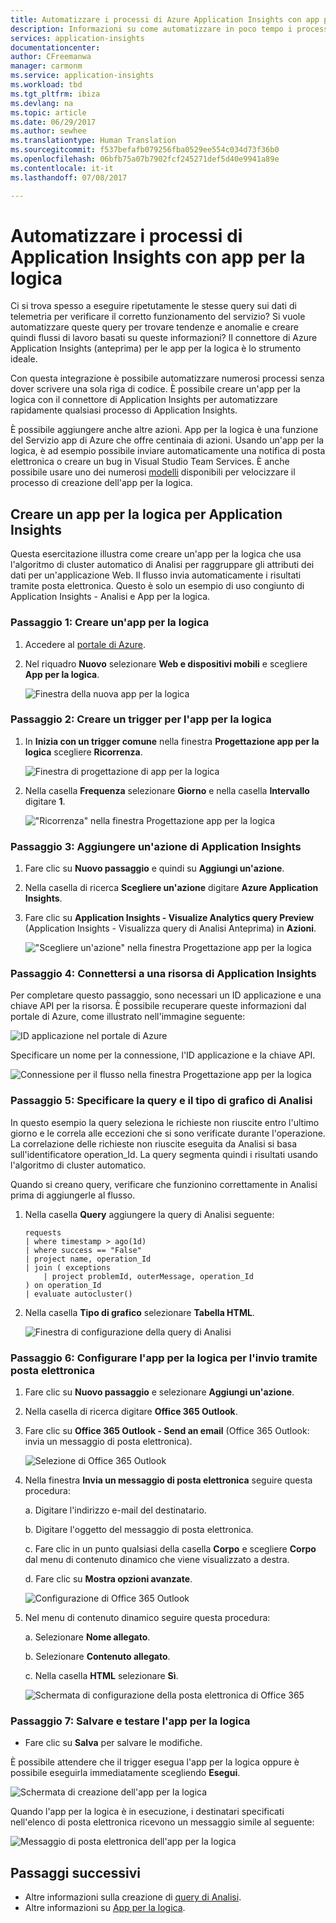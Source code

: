 ```yaml
---
title: Automatizzare i processi di Azure Application Insights con app per la logica.
description: Informazioni su come automatizzare in poco tempo i processi ripetibili aggiungendo il connettore di Application Insights all'app per la logica.
services: application-insights
documentationcenter: 
author: CFreemanwa
manager: carmonm
ms.service: application-insights
ms.workload: tbd
ms.tgt_pltfrm: ibiza
ms.devlang: na
ms.topic: article
ms.date: 06/29/2017
ms.author: sewhee
ms.translationtype: Human Translation
ms.sourcegitcommit: f537befafb079256fba0529ee554c034d73f36b0
ms.openlocfilehash: 06bfb75a07b7902fcf245271def5d40e9941a89e
ms.contentlocale: it-it
ms.lasthandoff: 07/08/2017

---
```


# <a name="automate-application-insights-processes-by-using-logic-apps"></a>Automatizzare i processi di Application Insights con app per la logica

Ci si trova spesso a eseguire ripetutamente le stesse query sui dati di telemetria per verificare il corretto funzionamento del servizio? Si vuole automatizzare queste query per trovare tendenze e anomalie e creare quindi flussi di lavoro basati su queste informazioni? Il connettore di Azure Application Insights (anteprima) per le app per la logica è lo strumento ideale.

Con questa integrazione è possibile automatizzare numerosi processi senza dover scrivere una sola riga di codice. È possibile creare un'app per la logica con il connettore di Application Insights per automatizzare rapidamente qualsiasi processo di Application Insights. 

È possibile aggiungere anche altre azioni. App per la logica è una funzione del Servizio app di Azure che offre centinaia di azioni. Usando un'app per la logica, è ad esempio possibile inviare automaticamente una notifica di posta elettronica o creare un bug in Visual Studio Team Services. È anche possibile usare uno dei numerosi [modelli](https://docs.microsoft.com/azure/logic-apps/logic-apps-use-logic-app-templates) disponibili per velocizzare il processo di creazione dell'app per la logica. 

## <a name="create-a-logic-app-for-application-insights"></a>Creare un app per la logica per Application Insights

Questa esercitazione illustra come creare un'app per la logica che usa l'algoritmo di cluster automatico di Analisi per raggruppare gli attributi dei dati per un'applicazione Web. Il flusso invia automaticamente i risultati tramite posta elettronica. Questo è solo un esempio di uso congiunto di Application Insights - Analisi e App per la logica. 

### <a name="step-1-create-a-logic-app"></a>Passaggio 1: Creare un'app per la logica
1. Accedere al [portale di Azure](https://portal.azure.com).
2. Nel riquadro **Nuovo** selezionare **Web e dispositivi mobili** e scegliere **App per la logica**.

    ![Finestra della nuova app per la logica](./media/automate-with-logic-apps/logicapp1.png)

### <a name="step-2-create-a-trigger-for-your-logic-app"></a>Passaggio 2: Creare un trigger per l'app per la logica
1. In **Inizia con un trigger comune** nella finestra **Progettazione app per la logica** scegliere **Ricorrenza**.

    ![Finestra di progettazione di app per la logica](./media/automate-with-logic-apps/logicapp2.png)

2. Nella casella **Frequenza** selezionare **Giorno** e nella casella **Intervallo** digitare **1**.

    !["Ricorrenza" nella finestra Progettazione app per la logica](./media/automate-with-logic-apps/step2b.png)

### <a name="step-3-add-an-application-insights-action"></a>Passaggio 3: Aggiungere un'azione di Application Insights
1. Fare clic su **Nuovo passaggio** e quindi su **Aggiungi un'azione**.

2. Nella casella di ricerca **Scegliere un'azione** digitare **Azure Application Insights**.

3. Fare clic su **Application Insights - Visualize Analytics query Preview** (Application Insights - Visualizza query di Analisi Anteprima) in **Azioni**.

    !["Scegliere un'azione" nella finestra Progettazione app per la logica](./media/automate-with-logic-apps/flow2.png)

### <a name="step-4-connect-to-an-application-insights-resource"></a>Passaggio 4: Connettersi a una risorsa di Application Insights

Per completare questo passaggio, sono necessari un ID applicazione e una chiave API per la risorsa. È possibile recuperare queste informazioni dal portale di Azure, come illustrato nell'immagine seguente:

![ID applicazione nel portale di Azure](./media/automate-with-logic-apps/appid.png) 

Specificare un nome per la connessione, l'ID applicazione e la chiave API.

![Connessione per il flusso nella finestra Progettazione app per la logica](./media/automate-with-logic-apps/flow3.png)

### <a name="step-5-specify-the-analytics-query-and-chart-type"></a>Passaggio 5: Specificare la query e il tipo di grafico di Analisi
In questo esempio la query seleziona le richieste non riuscite entro l'ultimo giorno e le correla alle eccezioni che si sono verificate durante l'operazione. La correlazione delle richieste non riuscite eseguita da Analisi si basa sull'identificatore operation_Id. La query segmenta quindi i risultati usando l'algoritmo di cluster automatico. 

Quando si creano query, verificare che funzionino correttamente in Analisi prima di aggiungerle al flusso.

1. Nella casella **Query** aggiungere la query di Analisi seguente: 

    ```
    requests
    | where timestamp > ago(1d)
    | where success == "False"
    | project name, operation_Id
    | join ( exceptions
        | project problemId, outerMessage, operation_Id
    ) on operation_Id
    | evaluate autocluster()
    ```

2. Nella casella **Tipo di grafico** selezionare **Tabella HTML**.

    ![Finestra di configurazione della query di Analisi](./media/automate-with-logic-apps/flow4.png)

### <a name="step-6-configure-the-logic-app-to-send-email"></a>Passaggio 6: Configurare l'app per la logica per l'invio tramite posta elettronica

1. Fare clic su **Nuovo passaggio** e selezionare **Aggiungi un'azione**.

2. Nella casella di ricerca digitare **Office 365 Outlook**.

3. Fare clic su **Office 365 Outlook - Send an email** (Office 365 Outlook: invia un messaggio di posta elettronica).

    ![Selezione di Office 365 Outlook](./media/automate-with-logic-apps/flow2b.png)

4. Nella finestra **Invia un messaggio di posta elettronica** seguire questa procedura:

   a. Digitare l'indirizzo e-mail del destinatario.

   b. Digitare l'oggetto del messaggio di posta elettronica.

   c. Fare clic in un punto qualsiasi della casella **Corpo** e scegliere **Corpo** dal menu di contenuto dinamico che viene visualizzato a destra.

   d. Fare clic su **Mostra opzioni avanzate**.

      ![Configurazione di Office 365 Outlook](./media/automate-with-logic-apps/flow5.png)

5. Nel menu di contenuto dinamico seguire questa procedura:

    a. Selezionare **Nome allegato**.

    b. Selezionare **Contenuto allegato**.
    
    c. Nella casella **HTML** selezionare **Sì**.

      ![Schermata di configurazione della posta elettronica di Office 365](./media/automate-with-logic-apps/flow7.png)

### <a name="step-7-save-and-test-your-logic-app"></a>Passaggio 7: Salvare e testare l'app per la logica
* Fare clic su **Salva** per salvare le modifiche.

È possibile attendere che il trigger esegua l'app per la logica oppure è possibile eseguirla immediatamente scegliendo **Esegui**.

![Schermata di creazione dell'app per la logica](./media/automate-with-logic-apps/step7.png)

Quando l'app per la logica è in esecuzione, i destinatari specificati nell'elenco di posta elettronica ricevono un messaggio simile al seguente:

![Messaggio di posta elettronica dell'app per la logica](./media/automate-with-logic-apps/flow9.png)

## <a name="next-steps"></a>Passaggi successivi

- Altre informazioni sulla creazione di [query di Analisi](app-insights-analytics-using.md).
- Altre informazioni su [App per la logica](https://docs.microsoft.com/azure/logic-apps/logic-apps-what-are-logic-apps).



<!--Link references-->






